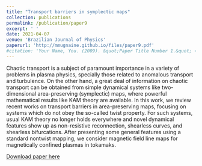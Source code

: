 ```yaml
---
title: "Transport barriers in symplectic maps"
collection: publications
permalink: /publication/paper9
excerpt: ' '
date: 2021-04-07
venue: 'Brazilian Journal of Physics'
paperurl: 'http://mmugnaine.github.io/files/paper9.pdf'
#citation: 'Your Name, You. (2009). &quot;Paper Title Number 1.&quot; <i>Journal 1</i>. 1(1).'
---
```

Chaotic transport is a subject of paramount importance in a variety of problems in plasma physics, specially those related to anomalous transport and turbulence. On the other hand, a great deal of information on chaotic transport can be obtained from simple dynamical systems like two-dimensional area-preserving (symplectic) maps, where powerful mathematical results like KAM theory are available. In this work, we review recent works on transport barriers in area-preserving maps, focusing on systems which do not obey the so-called twist property. For such systems, usual KAM theory no longer holds everywhere and novel dynamical features show up as non-resistive reconnection, shearless curves, and shearless bifurcations. After presenting some general features using a standard nontwist mapping, we consider magnetic field line maps for magnetically confined plasmas in tokamaks.

[Download paper here](http://mmugnaine.github.io/files/paper9.pdf)

